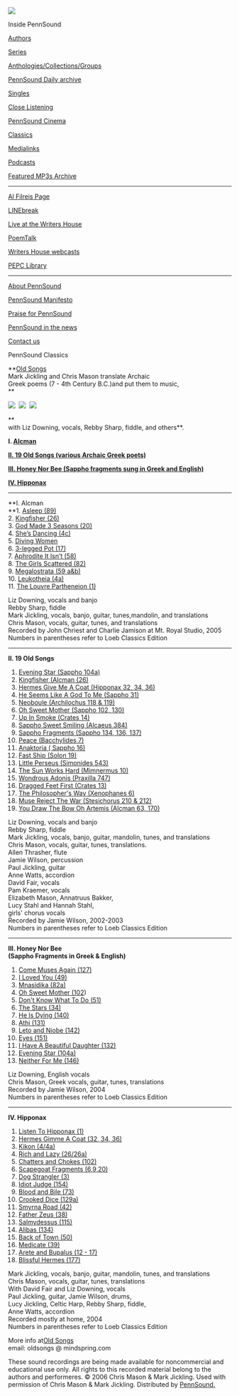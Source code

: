 ![](PennSound_flat.gif)

  

  
  

Inside PennSound

[Authors](authors.php)

[Series](series.php)

[Anthologies/Collections/Groups](anthologies.php)

[PennSound Daily archive](http://writing.upenn.edu/pennsound/daily)

[Singles](http://writing.upenn.edu/pennsound/singles)

[Close Listening](Close-Listening.php)

[PennSound Cinema](video.php)

[Classics](classics.php)

[Medialinks](http://writing.upenn.edu/wh/multimedia/medialinks/index.php)

[Podcasts](http://writing.upenn.edu/pennsound/podcasts.php)

[Featured MP3s Archive](featured-resources-archive.php)

------------------------------------------------------------------------

[Al Filreis Page](Filreis.html)

[LINEbreak](LINEbreak.html)

[Live at the Writers House](http://writing.upenn.edu/%7Ewh/involved/series/live/)

[PoemTalk](http://jacket2.org/content/poem-talk)

[Writers House webcasts](http://writing.upenn.edu/%7Ewh/webcasts/)

[PEPC
Library](http://writing.upenn.edu/pepc/contents.html)

------------------------------------------------------------------------

[About PennSound](http://writing.upenn.edu/pennsound/about.php)

[PennSound Manifesto](http://writing.upenn.edu/pennsound/manifesto.php)

<span class="quoted1">[Praise for PennSound](http://writing.upenn.edu/pennsound/praise.php)</span>

[PennSound in the news](http://writing.upenn.edu/pennsound/news)

[Contact us](mailto:pennsound@writing.upenn.edu)

  
  
PennSound
Classics

**[Old
Songs](http://www.mindspring.com/%7Eoldsongs)  
Mark Jickling and Chris Mason
translate Archaic  
Greek poems (7 - 4th Century B.C.)and put them to music,  
**

![](http://home.mindspring.com/%7Eoldsongs/sitebuildercontent/sitebuilderpictures/markmandolin2.jpg)  ![](http://home.mindspring.com/%7Eoldsongs/sitebuildercontent/sitebuilderpictures/mankithara01.jpg)  ![](http://home.mindspring.com/%7Eoldsongs/sitebuildercontent/sitebuilderpictures/chrisbanjo.jpg)

**  
with
Liz Downing, vocals, Rebby Sharp, fiddle, and others**.

**I. [Alcman](#alcman)**

**[II. 19 Old Songs (various Archaic Greek poets)](#19)**

**[III. Honey Nor Bee (Sappho fragments sung in Greek and English)](#honey)**

**[IV. Hipponax](#hipponax)**

------------------------------------------------------------------------

**<a href="" id="alcman"></a>I. Alcman  
**1. [Asleep (89)](http://media.sas.upenn.edu/pennsound/groups/Old-Greek-Songs/Alcman/Mason-Chris-Jickling-Mark_01_Alcman-Asleep_Alcman_2005.mp3)  
2. [Kingfisher (26)](http://media.sas.upenn.edu/pennsound/groups/Old-Greek-Songs/Alcman/Mason-Chris-Jickling-Mark_02_Alcman-Kingfisher_Alcman_2005.mp3)  
3. [God Made 3 Seasons (20)](http://media.sas.upenn.edu/pennsound/groups/Old-Greek-Songs/Alcman/Mason-Chris-Jickling-Mark_03_Alcman-God-made-3-seasons_Alcman_2005.mp3)  
4. [She’s Dancing (4c)](http://media.sas.upenn.edu/pennsound/groups/Old-Greek-Songs/Alcman/Mason-Chris-Jickling-Mark_04_Alcman-Shes-Dancing_Alcman_2005.mp3)  
5. [Diving Women](http://media.sas.upenn.edu/pennsound/groups/Old-Greek-Songs/Alcman/Mason-Chris-Jickling-Mark_05_Alcman-Diving-Women_Alcman_2005.mp3)  
6. [3-legged Pot (17)](http://media.sas.upenn.edu/pennsound/groups/Old-Greek-Songs/Alcman/Mason-Chris-Jickling-Mark_06_Alcman-3-legged-pot_Alcman_2005.mp3)  
7. [Aphrodite It Isn’t (58)](http://media.sas.upenn.edu/pennsound/groups/Old-Greek-Songs/Alcman/Mason-Chris-Jickling-Mark_07_Alcman-Aphrodite-it-isnt_Alcman_2005.mp3)  
8. [The Girls Scattered (82)](http://media.sas.upenn.edu/pennsound/groups/Old-Greek-Songs/Alcman/Mason-Chris-Jickling-Mark_08_Alcman-Girls-scattered_Alcman_2005.mp3)  
9. [Megalostrata (59 a&b)](http://media.sas.upenn.edu/pennsound/groups/Old-Greek-Songs/Alcman/Mason-Chris-Jickling-Mark_09_Alcman-Megalostrata_Alcman_2005.mp3)  
10. [Leukotheia (4a)](http://media.sas.upenn.edu/pennsound/groups/Old-Greek-Songs/Alcman/Mason-Chris-Jickling-Mark_10_Alcman-Leukotheia_Alcman_2005.mp3)  
11. [The Louvre Partheneion (1)](http://media.sas.upenn.edu/pennsound/groups/Old-Greek-Songs/Alcman/Mason-Chris-Jickling-Mark_11_Alcman-Louvre-Partheneion_Alcman_2005.mp3)

Liz Downing, vocals and banjo  
Rebby Sharp, fiddle  
Mark Jickling, vocals, banjo, guitar, tunes,mandolin, and translations  
Chris Mason, vocals, guitar, tunes, and translations  
Recorded
by John Chriest and Charlie Jamison at Mt. Royal Studio, 2005  
Numbers in parentheses refer to Loeb Classics Edition

------------------------------------------------------------------------

**<a href="" id="19"></a>II. 19 Old Songs**

1.  [Evening Star (Sappho 104a)](http://media.sas.upenn.edu/pennsound/groups/Old-Greek-Songs/19-Old-Songs/Mason-Chris-Jickling-Mark_01_%20Sappho-Evening-Star_19-Old-Songs_2002-3.mp3)
2.  [Kingfisher (Alcman (26)](http://media.sas.upenn.edu/pennsound/groups/Old-Greek-Songs/19-Old-Songs/Mason-Chris-Jickling-Mark_02_Alcman-%20Kingfisher_19-Old-Songs_2002-3.mp3)
3.  [Hermes Give Me A Coat (Hipponax 32, 34, 36)](http://media.sas.upenn.edu/pennsound/groups/Old-Greek-Songs/19-Old-Songs/Mason-Chris-Jickling-Mark_03_%20Hipponax-Hermes-give-me-coat_19-Old-Songs_2002-3.mp3)
4.  [He
    Seems Like A God To Me (Sappho 31)](http://media.sas.upenn.edu/pennsound/groups/Old-Greek-Songs/19-Old-Songs/Mason-Chris-Jickling-Mark_04_%20Sappho-He-seems-a-god_19-Old-Songs_2002-3.mp3)
5.  [Neoboule (Archilochus 118 & 119)](http://media.sas.upenn.edu/pennsound/groups/Old-Greek-Songs/19-Old-Songs/Mason-Chris-Jickling-Mark_05_%20Archilochus-Neoboule_19-Old-Songs_2002-3.mp3)
6.  [Oh Sweet Mother (Sappho 102, 130)](http://media.sas.upenn.edu/pennsound/groups/Old-Greek-Songs/19-Old-Songs/Mason-Chris-Jickling-Mark_06_%20Sappho-Oh-sweet-mother_19-Old-Songs_2002-3.mp3)
7.  [Up In Smoke (Crates 14)](http://media.sas.upenn.edu/pennsound/groups/Old-Greek-Songs/19-Old-Songs/Mason-Chris-Jickling-Mark_07_%20Crates-Up-in-smoke_19-Old-Songs_2002-3.mp3)
8.  [Sappho Sweet Smiling (Alcaeus 384)](http://media.sas.upenn.edu/pennsound/groups/Old-Greek-Songs/19-Old-Songs/Mason-Chris-Jickling-Mark_08_%20Alcaeus-Sappho-sweet-smiling_19-Old-Songs_2002-3.mp3)
9.  [Sappho Fragments (Sappho 134, 136, 137)](http://media.sas.upenn.edu/pennsound/groups/Old-Greek-Songs/19-Old-Songs/Mason-Chris-Jickling-Mark_09_%20Sappho-fragments_19-Old-Songs_2002-3.mp3)
10. [Peace (Bacchylides 7)](http://media.sas.upenn.edu/pennsound/groups/Old-Greek-Songs/19-Old-Songs/Mason-Chris-Jickling-Mark_10_Bacchylides-Peace_19-Old-Songs_2002-3.mp3)
11. [Anaktoria ( Sappho 16)](http://media.sas.upenn.edu/pennsound/groups/Old-Greek-Songs/19-Old-Songs/Mason-Chris-Jickling-Mark_11_Sappho-Anaktoria_19-Old-Songs_2002-3.mp3)
12. [Fast Ship (Solon 19)](http://media.sas.upenn.edu/pennsound/groups/Old-Greek-Songs/19-Old-Songs/Mason-Chris-Jickling-Mark_12_Solon-Fast-ship_19-Old-Songs_2002-3.mp3)
13. [Little Perseus (Simonides 543)](http://media.sas.upenn.edu/pennsound/groups/Old-Greek-Songs/19-Old-Songs/Mason-Chris-Jickling-Mark_13_Simonides-Danae-Perseus_19-Old-Songs_2002-3.mp3)
14. [The Sun Works Hard (Mimnermus 10)](http://media.sas.upenn.edu/pennsound/groups/Old-Greek-Songs/19-Old-Songs/Mason-Chris-Jickling-Mark_14_Mimnermus-sun-works-hard_19-Old-Songs_2002-3.mp3)
15. [Wondrous Adonis (Praxilla 747)](http://media.sas.upenn.edu/pennsound/groups/Old-Greek-Songs/19-Old-Songs/Mason-Chris-Jickling-Mark_15_Praxilla-Wondrous-Adonis_19-Old-Songs_2002-3.mp3)
16. [Dragged Feet First (Crates 13)](http://media.sas.upenn.edu/pennsound/groups/Old-Greek-Songs/19-Old-Songs/Mason-Chris-Jickling-Mark_16_Crates-Dragged-Feet-First_19-Old-Songs_2002-3.mp3)
17. [The Philosopher's Way (Xenophanes 6)](http://media.sas.upenn.edu/pennsound/groups/Old-Greek-Songs/19-Old-Songs/Mason-Chris-Jickling-Mark_17_Xenophanes-Philosophers-Way_19-Old-Songs_2002-3.mp3)
18. [Muse Reject The War (Stesichorus 210 & 212)](http://media.sas.upenn.edu/pennsound/groups/Old-Greek-Songs/19-Old-Songs/Mason-Chris-Jickling-Mark_18_Stesichorus-Muse-Reject-war_19-Old-Songs_2002-3.mp3)
19. [You Draw The Bow Oh Artemis (Alcman 63, 170)](http://media.sas.upenn.edu/pennsound/groups/Old-Greek-Songs/19-Old-Songs/Mason-Chris-Jickling-Mark_19_Alcman-You-draw-bow_19-Old-Songs_2002-3.mp3)

Liz Downing, vocals and banjo  
Rebby Sharp, fiddle  
Mark Jickling, vocals, banjo, guitar, mandolin, tunes,
and translations  
Chris Mason, vocals, guitar, tunes, translations.  
Allen Thrasher,
flute  
Jamie Wilson, percussion  
Paul Jickling, guitar  
Anne Watts, accordion  
David Fair, vocals  
Pam Kraemer, vocals  
Elizabeth Mason, Annatruus Bakker,  
Lucy Stahl and Hannah Stahl,  
girls' chorus vocals  
Recorded by Jamie Wilson, 2002-2003  
Numbers in parentheses refer
to Loeb Classics Edition

------------------------------------------------------------------------

<a href="" id="honey"></a>**III. Honey Nor Bee  
(Sappho Fragments in Greek & English)**

1.  [Come Muses Again (127)](http://media.sas.upenn.edu/pennsound/groups/Old-Greek-Songs/HoneyNorBee/Mason-Chris-Jickling-Mark_01_Sappho-Come-Muses-Again_Honey-Nor-Bee_2004.mp3)
2.  [I Loved You (49)](http://media.sas.upenn.edu/pennsound/groups/Old-Greek-Songs/HoneyNorBee/Mason-Chris-Jickling-Mark_02_Sappho-I-love-you_Honey-Nor-Bee_2004.mp3)
3.  [Mnasidika (82a)](http://media.sas.upenn.edu/pennsound/groups/Old-Greek-Songs/HoneyNorBee/Mason-Chris-Jickling-Mark_03_Sappho-Mnasidika_Honey-Nor-Bee_2004.mp3)
4.  [Oh Sweet Mother (102](http://media.sas.upenn.edu/pennsound/groups/Old-Greek-Songs/HoneyNorBee/Mason-Chris-Jickling-Mark_04_Sappho-Oh-Sweet-Mother_Honey-Nor-Bee_2004.mp3))
5.  [Don't Know What To Do (51)](http://media.sas.upenn.edu/pennsound/groups/Old-Greek-Songs/HoneyNorBee/Mason-Chris-Jickling-Mark_05_Sappho-Dont-know_Honey-Nor-Bee_2004.mp3)
6.  [The Stars (34)](http://media.sas.upenn.edu/pennsound/groups/Old-Greek-Songs/HoneyNorBee/Mason-Chris-Jickling-Mark_06_Sappho-Stars-Around-Moon_Honey-Nor-Bee_2004.mp3)
7.  [He Is Dying (140)](http://media.sas.upenn.edu/pennsound/groups/Old-Greek-Songs/HoneyNorBee/Mason-Chris-Jickling-Mark_07_Sappho-He-Is-Dying_Honey-Nor-Bee_2004.mp3)
8.  [Athi (131)](http://media.sas.upenn.edu/pennsound/groups/Old-Greek-Songs/HoneyNorBee/Mason-Chris-Jickling-Mark_08_Sappho-Athi_Honey-Nor-Bee_2004.mp3)
9.  [Leto and Niobe (142)](http://media.sas.upenn.edu/pennsound/groups/Old-Greek-Songs/HoneyNorBee/Mason-Chris-Jickling-Mark_09_Sappho-Leto-Niobe_Honey-Nor-Bee_2004.mp3)
10. [Eyes (151)](http://media.sas.upenn.edu/pennsound/groups/Old-Greek-Songs/HoneyNorBee/Mason-Chris-Jickling-Mark_10_Sappho-Eyes_Honey-Nor-Bee_2004.mp3)
11. [I Have A Beautiful Daughter (132)](http://media.sas.upenn.edu/pennsound/groups/Old-Greek-Songs/HoneyNorBee/Mason-Chris-Jickling-Mark_11_I-have-beautiful-daughter_Honey-Nor-Bee_2004.mp3)
12. [Evening Star (104a)](http://media.sas.upenn.edu/pennsound/groups/Old-Greek-Songs/HoneyNorBee/Mason-Chris-Jickling-Mark_12_Sappho-Evening-Star_Honey-Nor-Bee_2004.mp3)
13. [Neither For Me (146)](http://media.sas.upenn.edu/pennsound/groups/Old-Greek-Songs/HoneyNorBee/Mason-Chris-Jickling-Mark_13_Sappho-Neither-For-Me_Honey-Nor-Bee_2004.mp3)

Liz Downing, English vocals  
Chris Mason, Greek vocals, guitar,
tunes, translations  
Recorded by Jamie Wilson, 2004  
Numbers in parentheses refer
to Loeb Classics Edition

------------------------------------------------------------------------

**<a href="" id="hipponax"></a>IV. Hipponax**

1.  [Listen To Hipponax (1)](http://media.sas.upenn.edu/pennsound/groups/Old-Greek-Songs/Hipponax/Mason-Chris-Jickling-Mark_01_Hipponax-Listen-to-Hipponax_Hipponax_2004.mp3)
2.  [Hermes Gimme A Coat (32, 34, 36)](http://media.sas.upenn.edu/pennsound/groups/Old-Greek-Songs/Hipponax/Mason-Chris-Jickling-Mark_02_Hipponax-Hermes-Gimme-Coat_Hipponax_2004.mp3)
3.  [Kikon (4/4a)](http://media.sas.upenn.edu/pennsound/groups/Old-Greek-Songs/Hipponax/Mason-Chris-Jickling-Mark_03_Hipponax-Kikon_Hipponax_2004.mp3)
4.  [Rich and Lazy (26/26a)](http://media.sas.upenn.edu/pennsound/groups/Old-Greek-Songs/Hipponax/Mason-Chris-Jickling-Mark_04_Hipponax-Rich-Lazy_Hipponax_2004.mp3)
5.  [Chatters and Chokes (102)](http://media.sas.upenn.edu/pennsound/groups/Old-Greek-Songs/Hipponax/Mason-Chris-Jickling-Mark_05_Hipponax-Chatters-Chokes_Hipponax_2004.mp3)
6.  [Scapegoat Fragments (6,9,20)](http://media.sas.upenn.edu/pennsound/groups/Old-Greek-Songs/Hipponax/Mason-Chris-Jickling-Mark_06_Hipponax-Scapegoat-Fragments_Hipponax_2004.mp3)
7.  [Dog Strangler (3)](http://media.sas.upenn.edu/pennsound/groups/Old-Greek-Songs/Hipponax/Mason-Chris-Jickling-Mark_07_Hipponax-Dog-Strangler_Hipponax_2004.mp3)
8.  [Idiot Judge (154)](http://media.sas.upenn.edu/pennsound/groups/Old-Greek-Songs/Hipponax/Mason-Chris-Jickling-Mark_08_Hipponax-Idiot-Judge_Hipponax_2004.mp3)
9.  [Blood and Bile (73)](http://media.sas.upenn.edu/pennsound/groups/Old-Greek-Songs/Hipponax/Mason-Chris-Jickling-Mark_09_Hipponax-Blood-Bile_Hipponax_2004.mp3)
10. [Crooked Dice (129a)](http://media.sas.upenn.edu/pennsound/groups/Old-Greek-Songs/Hipponax/Mason-Chris-Jickling-Mark_10_Hipponax-Crooked-Dice_Hipponax_2004.mp3)
11. [Smyrna Road (42)](http://media.sas.upenn.edu/pennsound/groups/Old-Greek-Songs/Hipponax/Mason-Chris-Jickling-Mark_11_Hipponax-Smyrna-Road_Hipponax_2004.mp3)
12. [Father Zeus (38)](http://media.sas.upenn.edu/pennsound/groups/Old-Greek-Songs/Hipponax/Mason-Chris-Jickling-Mark_12_Hipponax-Father-Zeus_Hipponax_2004.mp3)
13. [Salmydessus (115)](http://media.sas.upenn.edu/pennsound/groups/Old-Greek-Songs/Hipponax/Mason-Chris-Jickling-Mark_13_Hipponax-Salmydessus_Hipponax_2004.mp3)
14. [Alibas (134)](http://media.sas.upenn.edu/pennsound/groups/Old-Greek-Songs/Hipponax/Mason-Chris-Jickling-Mark_14_Hipponax-Alibas_Hipponax_2004.mp3)
15. [Back
    of Town (50)](http://media.sas.upenn.edu/pennsound/groups/Old-Greek-Songs/Hipponax/Mason-Chris-Jickling-Mark_15_Hipponax-Back-of-Town_Hipponax_2004.mp3)
16. [Medicate (39)](http://media.sas.upenn.edu/pennsound/groups/Old-Greek-Songs/Hipponax/Mason-Chris-Jickling-Mark_16_Hipponax-Medicate_Hipponax_2004.mp3)
17. [Arete
    and Bupalus (12 - 17)](http://media.sas.upenn.edu/pennsound/groups/Old-Greek-Songs/Hipponax/Mason-Chris-Jickling-Mark_17_Hipponax-Arete-Bupalus_Hipponax_2004.mp3)
18. [Blissful Hermes (177)](http://media.sas.upenn.edu/pennsound/groups/Old-Greek-Songs/Hipponax/Mason-Chris-Jickling-Mark_18_Hipponax-Blissful-Hermes_Hipponax_2004.mp3)

Mark Jickling, vocals, banjo, guitar, mandolin, tunes,
and translations  
Chris Mason, vocals, guitar, tunes, translations  
With David
Fair and Liz Downing, vocals  
Paul Jickling, guitar, Jamie Wilson,
drums,  
Lucy Jickling, Celtic Harp, Rebby Sharp, fiddle,  
Anne Watts,
accordion  
Recorded mostly at home, 2004  
Numbers in parentheses refer to
Loeb Classics Edition

More info at[Old Songs](http://www.mindspring.com/%7Eoldsongs/)  
email: oldsongs @ mindspring.com

These sound recordings are being made available for noncommercial
and educational use only. All rights to this recorded material
belong to the authors and performeres. © 2006 Chris Mason &
Mark Jickling. Used with permission of Chris Mason & Mark Jickling.
Distributed by [PennSound.](../index.html)
